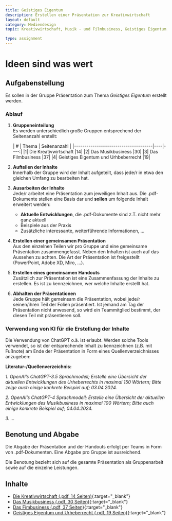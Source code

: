 ```yaml
---
title: Geistiges Eigentum
description: Erstellen einer Präsentation zur Kreativwirtschaft
layout: default
category: Mediendesign
topic: Kreativwirtschaft, Musik - und Filmbusiness, Geistiges Eigentum, Urheberrecht

type: assignment
---
```


# Ideen sind was wert

## Aufgabenstellung
Es sollen in der Gruppe Präsentation zum Thema _Geistiges Eigentum_ erstellt werden.

### Ablauf

1. **Gruppeneinteilung**<br>Es werden unterschiedlich große Gruppen entsprechend der Seitenanzahl erstellt:

   | # | Thema                                | Seitenanzahl |
       |--------------------------------------|----|----:|
   |1| Die Kreativwirtschaft                |14|
   |2| Das Musikbusiness                    |30|
   |3| Das Filmbusiness                     |37|
   |4| Geistiges Eigentum und Urhbeberrecht |19|

2. **Aufteilen der Inhalte**<br>Innerhalb der Gruppe wird der Inhalt aufgeteilt, dass jede/r in etwa den gleichen Umfang zu bearbeiten hat.
3. **Ausarbeiten der Inhalte**<br>Jede/r arbeitet eine Präsentation zum jeweiligen Inhalt aus. Die .pdf-Dokumente stellen eine Basis dar und **sollen** um folgende Inhalt erweitert werden:
    - **Aktuelle Entwicklungen**, die .pdf-Dokumente sind z.T. nicht mehr ganz aktuell
    - Beispiele aus der Praxis
    - Zusätzliche interessante, weiterführende Informationen, ...
4. **Erstellen einer gemeinsamen Präsentation**<br>
   Aus den einzelnen Teilen wir pro Gruppe und eine gemeinsame Präsentation zusammengefasst. Neben den Inhalten ist auch auf das Aussehen zu achten. Die Art der Präsentation ist freigestellt (PowerPoint, Adobe XD, Miro, ...).
5. **Erstellen eines gemeinsamen Handouts**<br>
   Zusätzlich zur Präsentation ist eine Zusammenfassung der Inhalte zu erstellen. Es ist zu kennzeichnen, wer welche Inhalte erstellt hat.
6. **Abhalten der Präsentationen**<br>
   Jede Gruppe hält gemeinsam die Präsentation, wobei jede/r seinen/ihren Teil der Folien präsentiert. Ist jemand am Tag der Präsentation nicht anwesend, so wird ein Teammitglied bestimmt, der diesen Teil mit präsentieren soll.

### Verwendung von KI für die Erstellung der Inhalte

Die Verwendung von ChatGPT o.ä. ist erlaubt. Werden solche Tools verwendet, so ist der entsprechende Inhalt zu kennzeichnen (z.B. mit Fußnote) am Ende der Präsentation in Form eines Quellenverzeichnisses anzugeben:

**Literatur-/Quellenverzeichnis:**<br>

_1. OpenAI’s ChatGPT-3.5 Sprachmodell; Erstelle eine Übersicht der aktuellen Entwicklungen des Urheberrechts in maximal 150 Wörtern; Bitte zeige auch einige konkrete Beispiel auf; 03.04.2024._

_2. OpenAI’s ChatGPT-4 Sprachmodell; Erstelle eine Übersicht der aktuellen Entwicklungen des Musikbusiness in maximal 100 Wörtern; Bitte auch einige konkrete Beispiel auf; 04.04.2024._

_3. ..._

## Benotung und Abgabe

Die Abgabe der Präsentation und der Handouts erfolgt per Teams in Form von .pdf-Dokumenten. Eine Abgabe pro Gruppe ist ausreichend. 

Die Benotung bezieht sich auf die gesamte Präsentation als Gruppenarbeit sowie auf die einzelne Leistungen.

## Inhalte
- [Die Kreativwirtschaft (.pdf, 14 Seiten)](./assets/01_die-kreativwirtschaft_14.pdf){:target="_blank"}
- [Das Musikbusiness (.pdf, 30 Seiten)](./assets/02_so-funktioniert-das-musikbusiness_30.pdf){:target="_blank"}
- [Das Fimbusiness (.pdf, 37 Seiten)](./assets/03_so-funktioniert-das-filmbusiness_37.pdf){:target="_blank"}
- [Geistiges Eigentum und Urheberrecht (.pdf, 19 Seiten)](./assets/04_geistiges-eigentum-und-urheberrecht_19.pdf){:target="_blank"}
